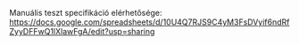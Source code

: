 Manuális teszt specifikáció elérhetősége:
https://docs.google.com/spreadsheets/d/10U4Q7RJS9C4yM3FsDVyif6ndRfZyyDFFwQ1lXlawFgA/edit?usp=sharing